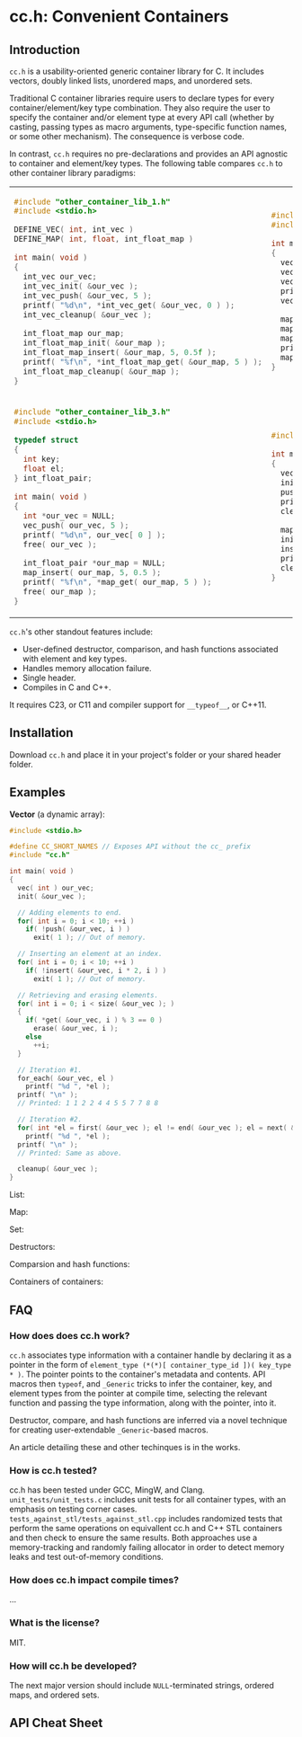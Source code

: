 # cc.h: Convenient Containers

## Introduction
`cc.h` is a usability-oriented generic container library for C. It includes vectors, doubly linked lists, unordered maps, and unordered sets.

Traditional C container libraries require users to declare types for every container/element/key type combination. They also require the user to specify the container and/or element type at every API call (whether by casting, passing types as macro arguments, type-specific function names, or some other mechanism). The consequence is verbose code.

In contrast, `cc.h` requires no pre-declarations and provides an API agnostic to container and element/key types. The following table compares `cc.h` to other container library paradigms:

<table>
<tr>
</tr>
<tr>
<td>

```c
#include "other_container_lib_1.h"
#include <stdio.h>

DEFINE_VEC( int, int_vec )
DEFINE_MAP( int, float, int_float_map )

int main( void )
{
  int_vec our_vec;
  int_vec_init( &our_vec );
  int_vec_push( &our_vec, 5 );
  printf( "%d\n", *int_vec_get( &our_vec, 0 ) );
  int_vec_cleanup( &our_vec );

  int_float_map our_map;
  int_float_map_init( &our_map );
  int_float_map_insert( &our_map, 5, 0.5f );
  printf( "%f\n", *int_float_map_get( &our_map, 5 ) );
  int_float_map_cleanup( &our_map );
}
```

</td>
<td>

```c
#include "other_container_lib_2.h"
#include <stdio.h>

int main( void )
{
  vec our_vec;
  vec_init( &our_vec, sizeof( int ) );
  vec_push( &our_vec, &( int }{ 5 } );
  printf( "%d\n", *(int *)vec_get( &our_vec, 0 ) );
  vec_cleanup( &our_vec );

  map our_map;
  map_init( &our_map, sizeof( int ), sizeof( float ) );
  map_insert( &our_map, &(int}{ 5 }, &(float}{ 0.5f } );
  printf( "%f\n", *(float *)map_get( &our_map, &(int}{ 5 } ) );
  map_cleanup( &our_map );
}
```

</td>
<tr>
</tr>
<tr>
<td>

```c
#include "other_container_lib_3.h"
#include <stdio.h>

typedef struct
{
  int key;
  float el;
} int_float_pair;

int main( void )
{
  int *our_vec = NULL;
  vec_push( our_vec, 5 );
  printf( "%d\n", our_vec[ 0 ] );
  free( our_vec );

  int_float_pair *our_map = NULL;
  map_insert( our_map, 5, 0.5 );
  printf( "%f\n", *map_get( our_map, 5 ) );
  free( our_map );
}
```

</td>
<td>

```c
#include "cc.h"

int main( void )
{
  vec( int ) our_vec;
  init( &our_vec );
  push( &our_vec, 5 );
  printf( "%d\n", *get( &our_vec, 0 ) );
  cleanup( &our_vec );

  map( int, float ) our_map;
  init( &our_map );
  insert( &our_map, 5, 0.5 );
  printf( "%f\n", *get( &our_map, 5 ) );
  cleanup( &our_map );
}
```

</td>
</tr>
<table>

`cc.h`'s other standout features include:

- User-defined destructor, comparison, and hash functions associated with element and key types.
- Handles memory allocation failure.
- Single header.
- Compiles in C and C++.

It requires C23, or C11 and compiler support for `__typeof__`, or C++11.

## Installation

Download `cc.h` and place it in your project's folder or your shared header folder.

## Examples

**Vector** (a dynamic array):

```c
#include <stdio.h>

#define CC_SHORT_NAMES // Exposes API without the cc_ prefix
#include "cc.h"

int main( void )
{
  vec( int ) our_vec;
  init( &our_vec );

  // Adding elements to end.
  for( int i = 0; i < 10; ++i )
    if( !push( &our_vec, i ) )
      exit( 1 ); // Out of memory.

  // Inserting an element at an index.
  for( int i = 0; i < 10; ++i )
    if( !insert( &our_vec, i * 2, i ) )
      exit( 1 ); // Out of memory.

  // Retrieving and erasing elements.
  for( int i = 0; i < size( &our_vec ); )
  {
    if( *get( &our_vec, i ) % 3 == 0 )
      erase( &our_vec, i );
    else
      ++i;
  }

  // Iteration #1.
  for_each( &our_vec, el )
    printf( "%d ", *el );
  printf( "\n" );
  // Printed: 1 1 2 2 4 4 5 5 7 7 8 8

  // Iteration #2.
  for( int *el = first( &our_vec ); el != end( &our_vec ); el = next( &our_vec, el ) )
    printf( "%d ", *el );
  printf( "\n" );
  // Printed: Same as above.

  cleanup( &our_vec );
}
```

List:

Map:

Set:

Destructors:

Comparsion and hash functions:

Containers of containers:

## FAQ

### How does does cc.h work?

`cc.h` associates type information with a container handle by declaring it as a pointer in the form of `element_type (*(*)[ container_type_id ])( key_type * )`. The pointer points to the container's metadata and contents. API macros then `typeof`, and `_Generic` tricks to infer the container, key, and element types from the pointer at compile time, selecting the relevant function and passing the type information, along with the pointer, into it. 

Destructor, compare, and hash functions are inferred via a novel technique for creating user-extendable `_Generic`-based macros.

An article detailing these and other techinques is in the works.

### How is cc.h tested?

cc.h has been tested under GCC, MingW, and Clang. `unit_tests/unit_tests.c` includes unit tests for all container types, with an emphasis on testing corner cases. `tests_against_stl/tests_against_stl.cpp` includes randomized tests that perform the same operations on equivallent cc.h and C++ STL containers and then check to ensure the same results. Both approaches use a memory-tracking and randomly failing allocator in order to detect memory leaks and test out-of-memory conditions.

### How does cc.h impact compile times?
    
...

### What is the license?

MIT.

### How will cc.h be developed?

The next major version should include `NULL`-terminated strings, ordered maps, and ordered sets.

## API Cheat Sheet
